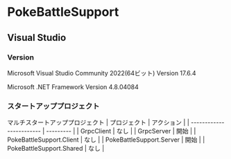 # PokeBattleSupport

## Visual Studio
### Version
Microsoft Visual Studio Community 2022(64ビット)
Version 17.6.4

Microsoft .NET Framework
Version 4.8.04084

### スタートアッププロジェクト
マルチスタートアッププロジェクト
| プロジェクト              | アクション |
| ------------------------ | --------- |
| GrpcClient               | なし      |
| GrpcServer               | 開始      |
| PokeBattleSupport.Client | なし      |
| PokeBattleSupport.Server | 開始      |
| PokeBattleSupport.Shared | なし      |